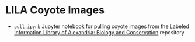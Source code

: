 # LILA Coyote Images

* `pull.ipynb` Jupyter notebook for pulling coyote images from the
[Labeled Information Library of Alexandria: Biology and Conservation](https://lila.science/)
repository
